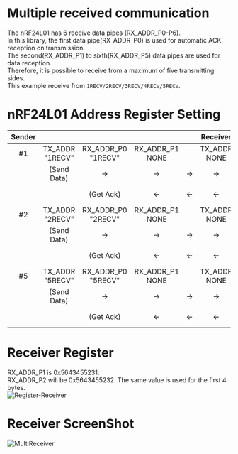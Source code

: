 # Multiple received communication   
The nRF24L01 has 6 receive data pipes (RX_ADDR_P0-P6).   
In this library, the first data pipe(RX_ADDR_P0) is used for automatic ACK reception on transmission.   
The second(RX_ADDR_P1) to sixth(RX_ADDR_P5) data pipes are used for data reception.   
Therefore, it is possible to receive from a maximum of five transmitting sides.   
This example receive from ```1RECV/2RECV/3RECV/4RECV/5RECV```.   

# nRF24L01 Address Register Setting
|Sender|||||Receiver||||||
|:-:|:-:|:-:|:-:|:-:|:-:|:-:|:-:|:-:|:-:|:-:|
|#1|TX_ADDR<br>"1RECV"|RX_ADDR_P0<br>"1RECV"|RX_ADDR_P1<br>NONE||TX_ADDR<br>NONE|RX_ADDR_P0<br>NONE|RX_ADDR_P1<br>"1RECV"|RX_ADDR_P2<br>"2RECV"|RX_ADDR_P5<br>"5RECV"||
||(Send Data)|->|->|->|->|->|(Get Data)|||Data to Receiver|
|||(Get Ack)|<-|<-|<-|<-|(Send Ack)|||Ack to Sender|
|#2|TX_ADDR<br>"2RECV"|RX_ADDR_P0<br>"2RECV"|RX_ADDR_P1<br>NONE||TX_ADDR<br>NONE|RX_ADDR_P0<br>NONE|RX_ADDR_P1<br>"1RECV"|RX_ADDR_P2<br>"2RECV"|RX_ADDR_P5<br>"5RECV"||
||(Send Data)|->|->|->|->|->|->|(Get Data)||Data to Receiver|
|||(Get Ack)|<-|<-|<-|<-|<-|(Send Ack)||Ack to Sender|
|#5|TX_ADDR<br>"5RECV"|RX_ADDR_P0<br>"5RECV"|RX_ADDR_P1<br>NONE||TX_ADDR<br>NONE|RX_ADDR_P0<br>NONE|RX_ADDR_P1<br>"1RECV"|RX_ADDR_P2<br>"2RECV"|RX_ADDR_P5<br>"5RECV"||
||(Send Data)|->|->|->|->|->|->|->|(Get Data)|Data to Receiver|
|||(Get Ack)|<-|<-|<-|<-|<-|<-|(Send Ack)|Ack to Sender|


# Receiver Register
RX_ADDR_P1 is 0x5643455231.   
RX_ADDR_P2 will be 0x5643455232. The same value is used for the first 4 bytes.   
![Register-Receiver](https://github.com/nopnop2002/Arduino-STM32-nRF24L01/assets/6020549/d2141577-7cf4-46a6-aec9-34266f6cd38c)

# Receiver ScreenShot
![MultiReceiver](https://github.com/nopnop2002/Arduino-STM32-nRF24L01/assets/6020549/5a7a4278-7890-48c5-aa42-45c886f7ed84)
